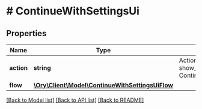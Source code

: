 # # ContinueWithSettingsUi

## Properties

Name | Type | Description | Notes
------------ | ------------- | ------------- | -------------
**action** | **string** | Action will always be &#x60;show_settings_ui&#x60; show_settings_ui ContinueWithActionShowSettingsUIString |
**flow** | [**\Ory\Client\Model\ContinueWithSettingsUiFlow**](ContinueWithSettingsUiFlow.md) |  |

[[Back to Model list]](../../README.md#models) [[Back to API list]](../../README.md#endpoints) [[Back to README]](../../README.md)

